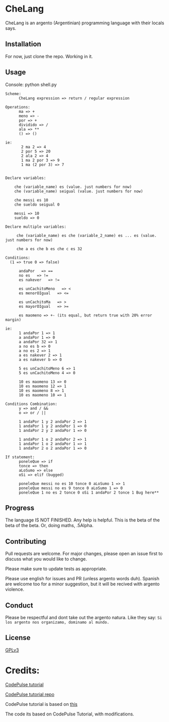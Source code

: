 # CheLang

CheLang is an argento (Argentinian) programming language with their locals says.

## Installation

For now, just clone the repo. Working in it.


## Usage

Console:
python shell.py

```
Scheme:
      CheLang expression => return / regular expression

Operations:
      ma => +
      meno => -
      por => +
      dividido => /
      ala => **
      () => ()

ie:
       2 ma 2 => 4
       2 por 5 => 20
       2 ala 2 => 4
       1 ma 2 por 3 => 9
       1 ma (2 por 3) => 7


Declare variables:

    che (variable_name) es (value. just numbers for now)
    che (variable_name) seigual (value. just numbers for now)

    che messi es 10
    che sueldo seigual 0

    messi => 10
    sueldo => 0

Declare multiple variables:

     che (variable_name) es che (variable_2_name) es ... es (value. just numbers for now)
            
     che a es che b es che c es 32

Conditions:
  (1 => true 0 => false)

      andaPor   => ==
      no es   => !=
      es nakever   => !=

      es unCachitoMeno   => <
      es menorOIgual   => <=
            
      es unCachitoMa   => >
      es mayorOIgual   => >=

      es maomeno => +- (its equal, but return true with 20% error margin)

ie:
      1 andaPor 1 => 1
      a andaPor 1 => 0
      a andaPor 32 => 1
      a no es b => 0
      a no es 2 => 1
      a es nakever 2 => 1
      a es nakever b => 0

      5 es unCachitoMeno 6 => 1
      5 es unCachitoMeno 4 => 0

      10 es maomeno 13 => 0
      10 es maomeno 12 => 1
      10 es maomeno 8 => 1
      10 es maomeno 10 => 1

Conditions Combination:
      y => and / &&
      o => or / ||

      1 andaPor 1 y 2 andaPor 2 => 1
      1 andaPor 1 y 2 andaPor 1 => 0
      1 andaPor 2 y 2 andaPor 1 => 0

      1 andaPor 1 o 2 andaPor 2 => 1
      1 andaPor 1 o 2 andaPor 1 => 1
      1 andaPor 2 o 2 andaPor 1 => 0

If statement:
      poneleQue => if
      tonce => then
      aLoSumo => else
      oSi => elif (bugged)

      poneleQue messi no es 10 tonce 0 aLoSumo 1 => 1
      poneleQue messi no es 9 tonce 0 aLoSumo 1 => 0
      poneleQue 1 no es 2 tonce 0 oSi 1 andaPor 2 tonce 1 Bug here**
```

## Progress

The language IS NOT FINISHED. Any help is helpful. This is the beta of the beta of the beta. Or, doing maths, .5Alpha.


## Contributing
Pull requests are welcome. For major changes, please open an issue first to discuss what you would like to change.

Please make sure to update tests as appropriate.

Please use english for issues and PR (unless argento words duh). Spanish are welcome too for a minor suggestion, but it will be recived with argento violence.

## Conduct

Please be respectful and dont take out the argento natura. Like they say: ```Si los argento nos organizamo, dominamo al mundo.``` 

## License
[GPLv3](https://www.gnu.org/licenses/gpl-3.0.html)

# Credits:

 [CodePulse tutorial](https://www.youtube.com/playlist?list=PLZQftyCk7_SdoVexSmwy_tBgs7P0b97yD)

   [CodePulse tutorial repo](https://github.com/davidcallanan/py-myopl-code)
    
CodePulse tutorial is based on [this](https://ruslanspivak.com/lsbasi-part1/)

The code its based on CodePulse Tutorial, with modifications.

